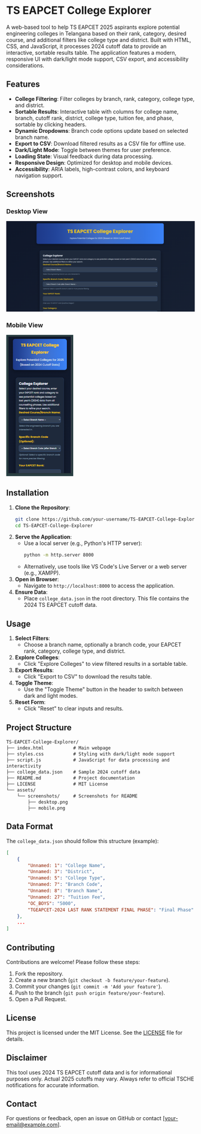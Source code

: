 # TS EAPCET College Explorer

A web-based tool to help TS EAPCET 2025 aspirants explore potential engineering colleges in Telangana based on their rank, category, desired course, and additional filters like college type and district. Built with HTML, CSS, and JavaScript, it processes 2024 cutoff data to provide an interactive, sortable results table. The application features a modern, responsive UI with dark/light mode support, CSV export, and accessibility considerations.

## Features
- **College Filtering**: Filter colleges by branch, rank, category, college type, and district.
- **Sortable Results**: Interactive table with columns for college name, branch, cutoff rank, district, college type, tuition fee, and phase, sortable by clicking headers.
- **Dynamic Dropdowns**: Branch code options update based on selected branch name.
- **Export to CSV**: Download filtered results as a CSV file for offline use.
- **Dark/Light Mode**: Toggle between themes for user preference.
- **Loading State**: Visual feedback during data processing.
- **Responsive Design**: Optimized for desktop and mobile devices.
- **Accessibility**: ARIA labels, high-contrast colors, and keyboard navigation support.

## Screenshots
### Desktop View
![Desktop View](assets/screenshots/desktop.png)

### Mobile View
![Mobile View](assets/screenshots/mobile.png)

## Installation
1. **Clone the Repository**:
   ```bash
   git clone https://github.com/your-username/TS-EAPCET-College-Explorer.git
   cd TS-EAPCET-College-Explorer
   ```
2. **Serve the Application**:
   - Use a local server (e.g., Python's HTTP server):
     ```bash
     python -m http.server 8000
     ```
   - Alternatively, use tools like VS Code's Live Server or a web server (e.g., XAMPP).
3. **Open in Browser**:
   - Navigate to `http://localhost:8000` to access the application.
4. **Ensure Data**:
   - Place `college_data.json` in the root directory. This file contains the 2024 TS EAPCET cutoff data.

## Usage
1. **Select Filters**:
   - Choose a branch name, optionally a branch code, your EAPCET rank, category, college type, and district.
2. **Explore Colleges**:
   - Click "Explore Colleges" to view filtered results in a sortable table.
3. **Export Results**:
   - Click "Export to CSV" to download the results table.
4. **Toggle Theme**:
   - Use the "Toggle Theme" button in the header to switch between dark and light modes.
5. **Reset Form**:
   - Click "Reset" to clear inputs and results.

## Project Structure
```
TS-EAPCET-College-Explorer/
├── index.html           # Main webpage
├── styles.css           # Styling with dark/light mode support
├── script.js            # JavaScript for data processing and interactivity
├── college_data.json    # Sample 2024 cutoff data
├── README.md            # Project documentation
├── LICENSE              # MIT License
└── assets/
    └── screenshots/     # Screenshots for README
        ├── desktop.png
        ├── mobile.png
```

## Data Format
The `college_data.json` should follow this structure (example):
```json
[
    {
        "Unnamed: 1": "College Name",
        "Unnamed: 3": "District",
        "Unnamed: 5": "College Type",
        "Unnamed: 7": "Branch Code",
        "Unnamed: 8": "Branch Name",
        "Unnamed: 27": "Tuition Fee",
        "OC_BOYS": "5000",
        "TGEAPCET-2024 LAST RANK STATEMENT FINAL PHASE": "Final Phase"
    },
    ...
]
```

## Contributing
Contributions are welcome! Please follow these steps:
1. Fork the repository.
2. Create a new branch (`git checkout -b feature/your-feature`).
3. Commit your changes (`git commit -m 'Add your feature'`).
4. Push to the branch (`git push origin feature/your-feature`).
5. Open a Pull Request.

## License
This project is licensed under the MIT License. See the [LICENSE](LICENSE) file for details.

## Disclaimer
This tool uses 2024 TS EAPCET cutoff data and is for informational purposes only. Actual 2025 cutoffs may vary. Always refer to official TSCHE notifications for accurate information.

## Contact
For questions or feedback, open an issue on GitHub or contact [your-email@example.com].